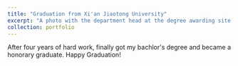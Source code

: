 ```yaml
---
title: "Graduation from Xi'an Jiaotong University"
excerpt: "A photo with the department head at the degree awarding site. <br/><img src='/images/grad.png'>"
collection: portfolio
---
```

After four years of hard work, finally got my bachlor's degree and became a honorary graduate. Happy Graduation!
